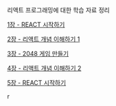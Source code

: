 
리액트 프로그래밍에 대한 학습 자료 정리 


[1장 - REACT 시작하기](https://github.com/MaximSungmo/react_practice/blob/master/1%EC%9E%A5/README.md)



[2장 - 리액트 개념 이해하기 1](https://github.com/MaximSungmo/react_practice/blob/master/2%EC%9E%A5/README.md)



[3장 - 2048 게임 만들기](https://github.com/MaximSungmo/react_practice/blob/master/3%EC%9E%A5/README.md)



[4장 - 리액트 개념 이해하기 2](https://github.com/MaximSungmo/react_practice/blob/master/4%EC%9E%A5/README.md)



[5장 - REACT 시작하기](https://github.com/MaximSungmo/react_practice/blob/master/5%EC%9E%A5/README.md)

r
